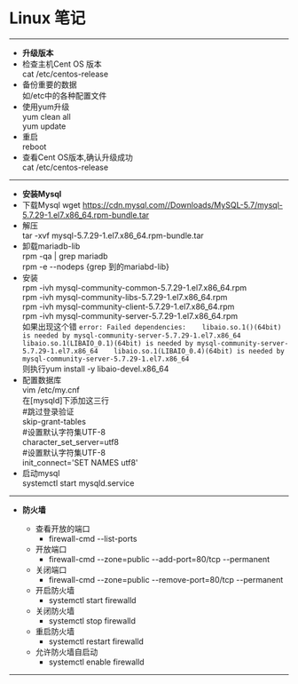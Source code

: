 # Linux 笔记
----
 - **升级版本**   
 - 检查主机Cent OS 版本   
cat /etc/centos-release   
 - 备份重要的数据   
  如/etc中的各种配置文件    
 - 使用yum升级    
    yum clean all    
    yum update    
 - 重启    
   reboot    
 - 查看Cent OS版本,确认升级成功    
   cat /etc/centos-release    
----
 - **安装Mysql**   
 - 下载Mysql
wget https://cdn.mysql.com//Downloads/MySQL-5.7/mysql-5.7.29-1.el7.x86_64.rpm-bundle.tar   
 - 解压  
tar -xvf mysql-5.7.29-1.el7.x86_64.rpm-bundle.tar    
 - 卸载mariadb-lib    
rpm -qa | grep mariadb        
rpm -e --nodeps {grep 到的mariabd-lib}   
 - 安装  
rpm -ivh mysql-community-common-5.7.29-1.el7.x86_64.rpm   
rpm -ivh mysql-community-libs-5.7.29-1.el7.x86_64.rpm   
rpm -ivh mysql-community-client-5.7.29-1.el7.x86_64.rpm   
rpm -ivh mysql-community-server-5.7.29-1.el7.x86_64.rpm  
如果出现这个错 ``` error: Failed dependencies:   
	libaio.so.1()(64bit) is needed by mysql-community-server-5.7.29-1.el7.x86_64   
	libaio.so.1(LIBAIO_0.1)(64bit) is needed by mysql-community-server-5.7.29-1.el7.x86_64   
	libaio.so.1(LIBAIO_0.4)(64bit) is needed by mysql-community-server-5.7.29-1.el7.x86_64 ```      
则执行yum install  -y libaio-devel.x86_64     
 - 配置数据库       
vim /etc/my.cnf           
在[mysqld]下添加这三行   
#跳过登录验证   
skip-grant-tables   
#设置默认字符集UTF-8   
character_set_server=utf8   
#设置默认字符集UTF-8   
init_connect='SET NAMES utf8'   
 - 启动mysql   
systemctl start mysqld.service          
----
 - **防火墙**   
  
	 - 查看开放的端口
		 - firewall-cmd --list-ports
	 - 开放端口
		 - firewall-cmd --zone=public --add-port=80/tcp --permanent
	 - 关闭端口
		 - firewall-cmd --zone=public --remove-port=80/tcp --permanent
	 - 开启防火墙
		 - systemctl start firewalld
	 - 关闭防火墙
		 - systemctl stop firewalld
	 - 重启防火墙
		 - systemctl restart firewalld
	 - 允许防火墙自启动
		 - systemctl enable firewalld

----------


